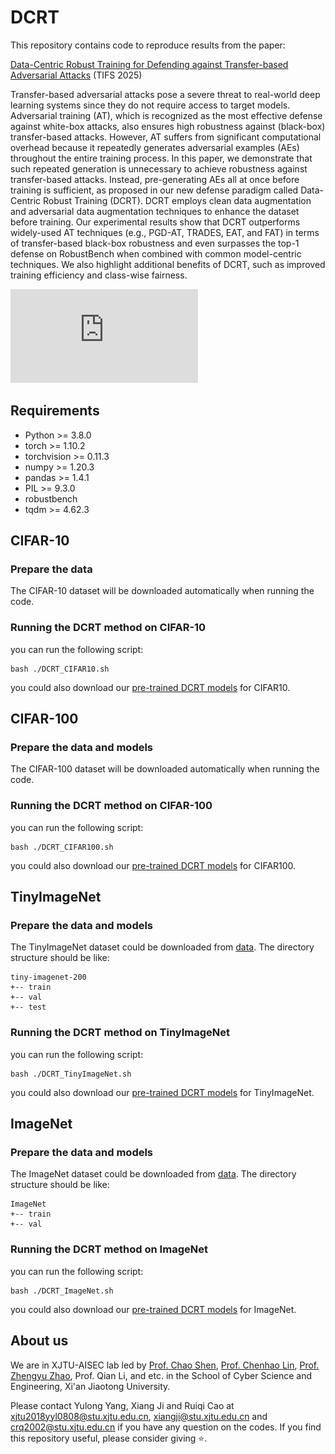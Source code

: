 # DCRT

This repository contains code to reproduce results from the paper:

[Data-Centric Robust Training for Defending against Transfer-based Adversarial Attacks](https://ieeexplore.ieee.org/document/11168936/) (TIFS 2025)

Transfer-based adversarial attacks pose a severe threat to real-world deep learning systems since they do not require access to target models. Adversarial training (AT), which is recognized as the most effective defense against white-box attacks, also ensures high robustness against (black-box) transfer-based attacks. However, AT suffers from significant computational overhead because it repeatedly generates adversarial examples (AEs) throughout the entire training process. In this paper, we demonstrate that such repeated generation is unnecessary to achieve robustness against transfer-based attacks. Instead, pre-generating AEs all at once before training is sufficient, as proposed in our new defense paradigm called Data-Centric Robust Training (DCRT). DCRT employs clean data augmentation and adversarial data augmentation techniques to enhance the dataset before training. Our experimental results show that DCRT outperforms widely-used AT techniques (e.g., PGD-AT, TRADES, EAT, and FAT) in terms of transfer-based black-box robustness and even surpasses the top-1 defense on RobustBench when combined with common model-centric techniques. We also highlight additional benefits of DCRT, such as improved training efficiency and class-wise fairness.

![DCRT.pdf](https://github.com/coolbomb1/DCRT/blob/main/DCRT-vs-AT.pdf)

## Requirements

+ Python >= 3.8.0
+ torch >= 1.10.2
+ torchvision >= 0.11.3
+ numpy >= 1.20.3
+ pandas >= 1.4.1
+ PIL >= 9.3.0
+ robustbench
+ tqdm >= 4.62.3



## CIFAR-10

### Prepare the data

The CIFAR-10 dataset will be downloaded automatically when running the code. 

### Running the DCRT method on CIFAR-10

you can run the following script:
```
bash ./DCRT_CIFAR10.sh
```
you could also download our [pre-trained DCRT models](https://drive.google.com/file/d/1EyLnIk-UIPVVSsLz3B1jwxJxXFTji-Li/view?usp=drive_link) for CIFAR10.

## CIFAR-100

### Prepare the data and models

The CIFAR-100 dataset will be downloaded automatically when running the code.

### Running the DCRT method on CIFAR-100

you can run the following script:
```
bash ./DCRT_CIFAR100.sh
```
you could also download our [pre-trained DCRT models](https://drive.google.com/file/d/1EyLnIk-UIPVVSsLz3B1jwxJxXFTji-Li/view?usp=drive_link) for CIFAR100.

## TinyImageNet

### Prepare the data and models

The TinyImageNet dataset could be downloaded from [data](http://cs231n.stanford.edu/tiny-imagenet-200.zip). The directory structure should be like:

```
tiny-imagenet-200
+-- train
+-- val
+-- test
```

### Running the DCRT method on TinyImageNet

you can run the following script:
```
bash ./DCRT_TinyImageNet.sh
```
you could also download our [pre-trained DCRT models](https://drive.google.com/file/d/1EyLnIk-UIPVVSsLz3B1jwxJxXFTji-Li/view?usp=drive_link) for TinyImageNet.

## ImageNet

### Prepare the data and models

The ImageNet dataset could be downloaded from [data](https://www.image-net.org/). The directory structure should be like:

```
ImageNet
+-- train
+-- val
```

### Running the DCRT method on ImageNet

you can run the following script:
```
bash ./DCRT_ImageNet.sh
```
you could also download our [pre-trained DCRT models](https://drive.google.com/file/d/1EyLnIk-UIPVVSsLz3B1jwxJxXFTji-Li/view?usp=drive_link) for ImageNet.

## About us
We are in XJTU-AISEC lab led by [Prof. Chao Shen](https://gr.xjtu.edu.cn/en/web/cshen/home), [Prof. Chenhao Lin](https://gr.xjtu.edu.cn/en/web/linchenhao), [Prof. Zhengyu Zhao](https://zhengyuzhao.github.io/), Prof. Qian Li, and etc. in the School of Cyber Science and Engineering, Xi'an Jiaotong University.

Please contact Yulong Yang, Xiang Ji and Ruiqi Cao at xjtu2018yyl0808@stu.xjtu.edu.cn, xiangji@stu.xjtu.edu.cn and crq2002@stu.xjtu.edu.cn if you have any question on the codes. If you find this repository useful, please consider giving ⭐.
